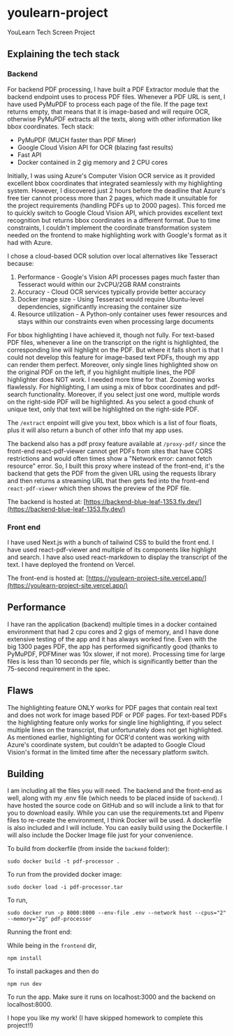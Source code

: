 # youlearn-project
YouLearn Tech Screen Project

## Explaining the tech stack

### Backend

For backend PDF processing, I have built a PDF Extractor module that the backend endpoint uses to process PDF files. Whenever a PDF URL is sent, I have used PyMuPDF to process each page of the file.
If the page text returns empty, that means that it is image-based and will require OCR, otherwise PyMuPDF extracts all the texts, along with other information like bbox coordinates. Tech stack:

- PyMuPDF (MUCH faster than PDF Miner)
- Google Cloud Vision API for OCR (blazing fast results)
- Fast API 
- Docker contained in 2 gig memory and 2 CPU cores

Initially, I was using Azure's Computer Vision OCR service as it provided excellent bbox coordinates that integrated seamlessly with my highlighting system. However, I discovered just 2 hours before the deadline that Azure's free tier cannot process more than 2 pages, which made it unsuitable for the project requirements (handling PDFs up to 2000 pages). This forced me to quickly switch to Google Cloud Vision API, which provides excellent text recognition but returns bbox coordinates in a different format. Due to time constraints, I couldn't implement the coordinate transformation system needed on the frontend to make highlighting work with Google's format as it had with Azure.

I chose a cloud-based OCR solution over local alternatives like Tesseract because:
1. Performance - Google's Vision API processes pages much faster than Tesseract would within our 2vCPU/2GB RAM constraints
2. Accuracy - Cloud OCR services typically provide better accuracy
3. Docker image size - Using Tesseract would require Ubuntu-level dependencies, significantly increasing the container size
4. Resource utilization - A Python-only container uses fewer resources and stays within our constraints even when processing large documents

For bbox highlighting I have achieved it, though not fully. For text-based PDF files, whenever a line on the transcript on the right is highlighted, the corresponding line will highlight on the PDF. But where it falls short is that I could not develop this feature for image-based text PDFs, though my app can render them perfect. Moreover, only single lines highlighted show on the original PDF on the left, if you highlight multiple lines, the PDF highlighter does NOT work. I needed more time for that. Zooming works flawlessly. For highlighting, I am using a mix of bbox coordinates and pdf-search functionality. Moreover, if you select just one word, multiple words on the right-side PDF will be highlighted. As you select a good chunk of unique text, only that text will be highlighted on the right-side PDF.

The `/extract` enpoint will give you text, bbox which is a list of four floats, plus it will also return a bunch of other info that my app uses.

The backend also has a pdf proxy feature available at `/proxy-pdf/` since the front-end react-pdf-viewer cannot get PDFs from sites that have CORS restrictions and would often times show a "Network error: cannot fetch resource" error. So, I built this proxy where instead of the front-end, it's the backend that gets the PDF from the given URL using the requests library and then returns a streaming URL that then gets fed into the front-end `react-pdf-viewer` which then shows the preview of the PDF file.

The backend is hosted at: [https://backend-blue-leaf-1353.fly.dev/](https://backend-blue-leaf-1353.fly.dev/)

### Front end

I have used Next.js with a bunch of tailwind CSS to build the front end. I have used react-pdf-viewer and multiple of its components like highlight and search. I have also used react-markdown to display the transcript of the text. I have deployed the frontend on Vercel. 

The front-end is hosted at: [https://youlearn-project-site.vercel.app/](https://youlearn-project-site.vercel.app/)

## Performance

I have ran the application (backend) multiple times in a docker contained environment that had 2 cpu cores and 2 gigs of memory, and I have done extensive testing of the app and it has always worked fine. Even with the big 1300 pages PDF, the app has performed significantly good (thanks to PyMuPDF, PDFMiner was 10x slower, if not more). Processing time for large files is less than 10 seconds per file, which is significantly better than the 75-second requirement in the spec.

## Flaws

The highlighting feature ONLY works for PDF pages that contain real text and does not work for image based PDF or PDF pages. For text-based PDFs the highlighting feature only works for single line highlighting, if you select multiple lines on the transcript, that unfortunately does not get highlighted. As mentioned earlier, highlighting for OCR'd content was working with Azure's coordinate system, but couldn't be adapted to Google Cloud Vision's format in the limited time after the necessary platform switch.

## Building

I am including all the files you will need. The backend and the front-end as well, along with my .env file (which needs to be placed inside of `backend`). I have hosted the source code on GitHub and so will include a link to that for you to download easily. While you can use the requirements.txt and Pipenv files to re-create the environment, I think Docker will be used. A dockerfile is also included and I will include. You can easily build using the Dockerfile. I will also include the Docker Image file just for your convenience.

To build from dockerfile (from inside the `backend` folder):

```
sudo docker build -t pdf-processor .
```

To run from the provided docker image:

```
sudo docker load -i pdf-processor.tar
```

To run,

```
sudo docker run -p 8000:8000 --env-file .env --network host --cpus="2" --memory="2g" pdf-processor
```

Running the front end:

While being in the `frontend` dir, 

```
npm install
```

To install packages and then do 

```
npm run dev
```

To run the app. Make sure it runs on localhost:3000 and the backend on localhost:8000.

I hope you like my work! (I have skipped homework to complete this project!!)
